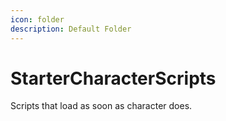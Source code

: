 ```yaml
---
icon: folder
description: Default Folder
---
```


# StarterCharacterScripts

Scripts that load as soon as character does.

